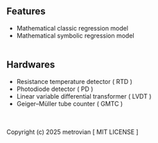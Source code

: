 ## Features ##
- Mathematical classic regression model
- Mathematical symbolic regression model
<br/></br>
## Hardwares ##
- Resistance temperature detector ( RTD )
- Photodiode detector ( PD )
- Linear variable differential transformer ( LVDT )
- Geiger–Müller tube counter ( GMTC )

<br/></br>
Copyright (c) 2025 metrovian [ MIT LICENSE ]
